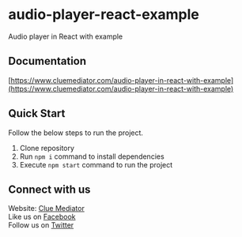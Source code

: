 # audio-player-react-example
Audio player in React with example

## Documentation

[https://www.cluemediator.com/audio-player-in-react-with-example](https://www.cluemediator.com/audio-player-in-react-with-example)

## Quick Start

Follow the below steps to run the project.

1. Clone repository
2. Run `npm i` command to install dependencies
3. Execute `npm start` command to run the project

## Connect with us

Website: [Clue Mediator](https://www.cluemediator.com)  
Like us on [Facebook](https://www.facebook.com/thecluemediator)  
Follow us on [Twitter](https://twitter.com/cluemediator)